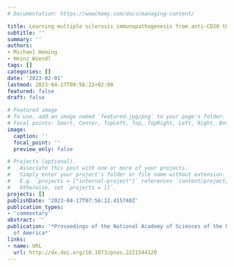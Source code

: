```yaml
---
# Documentation: https://wowchemy.com/docs/managing-content/

title: Learning multiple sclerosis immunopathogenesis from anti-CD20 therapy
subtitle: ''
summary: ''
authors:
- Michael Heming
- Heinz Wiendl
tags: []
categories: []
date: '2023-02-01'
lastmod: 2023-04-17T09:56:22+02:00
featured: false
draft: false

# Featured image
# To use, add an image named `featured.jpg/png` to your page's folder.
# Focal points: Smart, Center, TopLeft, Top, TopRight, Left, Right, BottomLeft, Bottom, BottomRight.
image:
  caption: ''
  focal_point: ''
  preview_only: false

# Projects (optional).
#   Associate this post with one or more of your projects.
#   Simply enter your project's folder or file name without extension.
#   E.g. `projects = ["internal-project"]` references `content/project/deep-learning/index.md`.
#   Otherwise, set `projects = []`.
projects: []
publishDate: '2023-04-17T07:56:12.415740Z'
publication_types:
- 'commentary'
abstract: ''
publication: '*Proceedings of the National Academy of Sciences of the United States
  of America*'
links:
- name: URL
  url: http://dx.doi.org/10.1073/pnas.2221544120
---
```

